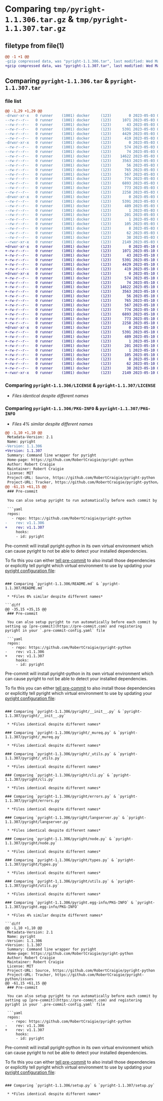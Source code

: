 # Comparing `tmp/pyright-1.1.306.tar.gz` & `tmp/pyright-1.1.307.tar.gz`

## filetype from file(1)

```diff
@@ -1 +1 @@
-gzip compressed data, was "pyright-1.1.306.tar", last modified: Wed May  3 08:27:47 2023, max compression
+gzip compressed data, was "pyright-1.1.307.tar", last modified: Wed May 10 09:22:26 2023, max compression
```

## Comparing `pyright-1.1.306.tar` & `pyright-1.1.307.tar`

### file list

```diff
@@ -1,29 +1,29 @@
-drwxr-xr-x   0 runner    (1001) docker     (123)        0 2023-05-03 08:27:47.030673 pyright-1.1.306/
--rw-r--r--   0 runner    (1001) docker     (123)     1071 2023-05-03 08:27:33.000000 pyright-1.1.306/LICENSE
--rw-r--r--   0 runner    (1001) docker     (123)       43 2023-05-03 08:27:33.000000 pyright-1.1.306/MANIFEST.in
--rw-r--r--   0 runner    (1001) docker     (123)     5391 2023-05-03 08:27:47.030673 pyright-1.1.306/PKG-INFO
--rw-r--r--   0 runner    (1001) docker     (123)     4429 2023-05-03 08:27:33.000000 pyright-1.1.306/README.md
--rw-r--r--   0 runner    (1001) docker     (123)      419 2023-05-03 08:27:33.000000 pyright-1.1.306/pyproject.toml
-drwxr-xr-x   0 runner    (1001) docker     (123)        0 2023-05-03 08:27:47.030673 pyright-1.1.306/pyright/
--rw-r--r--   0 runner    (1001) docker     (123)      574 2023-05-03 08:27:33.000000 pyright-1.1.306/pyright/__init__.py
--rw-r--r--   0 runner    (1001) docker     (123)       74 2023-05-03 08:27:33.000000 pyright-1.1.306/pyright/__main__.py
--rw-r--r--   0 runner    (1001) docker     (123)    14622 2023-05-03 08:27:33.000000 pyright-1.1.306/pyright/_mureq.py
--rw-r--r--   0 runner    (1001) docker     (123)     3563 2023-05-03 08:27:33.000000 pyright-1.1.306/pyright/_utils.py
--rw-r--r--   0 runner    (1001) docker     (123)       56 2023-05-03 08:27:33.000000 pyright-1.1.306/pyright/_version.py
--rw-r--r--   0 runner    (1001) docker     (123)      765 2023-05-03 08:27:33.000000 pyright-1.1.306/pyright/cli.py
--rw-r--r--   0 runner    (1001) docker     (123)      567 2023-05-03 08:27:33.000000 pyright-1.1.306/pyright/errors.py
--rw-r--r--   0 runner    (1001) docker     (123)      774 2023-05-03 08:27:33.000000 pyright-1.1.306/pyright/langserver.py
--rw-r--r--   0 runner    (1001) docker     (123)     6893 2023-05-03 08:27:33.000000 pyright-1.1.306/pyright/node.py
--rw-r--r--   0 runner    (1001) docker     (123)      773 2023-05-03 08:27:33.000000 pyright-1.1.306/pyright/types.py
--rw-r--r--   0 runner    (1001) docker     (123)     2258 2023-05-03 08:27:33.000000 pyright-1.1.306/pyright/utils.py
-drwxr-xr-x   0 runner    (1001) docker     (123)        0 2023-05-03 08:27:47.030673 pyright-1.1.306/pyright.egg-info/
--rw-r--r--   0 runner    (1001) docker     (123)     5391 2023-05-03 08:27:46.000000 pyright-1.1.306/pyright.egg-info/PKG-INFO
--rw-r--r--   0 runner    (1001) docker     (123)      489 2023-05-03 08:27:46.000000 pyright-1.1.306/pyright.egg-info/SOURCES.txt
--rw-r--r--   0 runner    (1001) docker     (123)        1 2023-05-03 08:27:46.000000 pyright-1.1.306/pyright.egg-info/dependency_links.txt
--rw-r--r--   0 runner    (1001) docker     (123)      201 2023-05-03 08:27:46.000000 pyright-1.1.306/pyright.egg-info/entry_points.txt
--rw-r--r--   0 runner    (1001) docker     (123)        1 2023-05-03 08:27:46.000000 pyright-1.1.306/pyright.egg-info/not-zip-safe
--rw-r--r--   0 runner    (1001) docker     (123)      105 2023-05-03 08:27:46.000000 pyright-1.1.306/pyright.egg-info/requires.txt
--rw-r--r--   0 runner    (1001) docker     (123)        8 2023-05-03 08:27:46.000000 pyright-1.1.306/pyright.egg-info/top_level.txt
--rw-r--r--   0 runner    (1001) docker     (123)       62 2023-05-03 08:27:33.000000 pyright-1.1.306/requirements.txt
--rw-r--r--   0 runner    (1001) docker     (123)       38 2023-05-03 08:27:47.030673 pyright-1.1.306/setup.cfg
--rwxr-xr-x   0 runner    (1001) docker     (123)     2149 2023-05-03 08:27:33.000000 pyright-1.1.306/setup.py
+drwxr-xr-x   0 runner    (1001) docker     (123)        0 2023-05-10 09:22:26.659462 pyright-1.1.307/
+-rw-r--r--   0 runner    (1001) docker     (123)     1071 2023-05-10 09:22:13.000000 pyright-1.1.307/LICENSE
+-rw-r--r--   0 runner    (1001) docker     (123)       43 2023-05-10 09:22:13.000000 pyright-1.1.307/MANIFEST.in
+-rw-r--r--   0 runner    (1001) docker     (123)     5391 2023-05-10 09:22:26.659462 pyright-1.1.307/PKG-INFO
+-rw-r--r--   0 runner    (1001) docker     (123)     4429 2023-05-10 09:22:13.000000 pyright-1.1.307/README.md
+-rw-r--r--   0 runner    (1001) docker     (123)      419 2023-05-10 09:22:13.000000 pyright-1.1.307/pyproject.toml
+drwxr-xr-x   0 runner    (1001) docker     (123)        0 2023-05-10 09:22:26.659462 pyright-1.1.307/pyright/
+-rw-r--r--   0 runner    (1001) docker     (123)      574 2023-05-10 09:22:13.000000 pyright-1.1.307/pyright/__init__.py
+-rw-r--r--   0 runner    (1001) docker     (123)       74 2023-05-10 09:22:13.000000 pyright-1.1.307/pyright/__main__.py
+-rw-r--r--   0 runner    (1001) docker     (123)    14622 2023-05-10 09:22:13.000000 pyright-1.1.307/pyright/_mureq.py
+-rw-r--r--   0 runner    (1001) docker     (123)     3563 2023-05-10 09:22:13.000000 pyright-1.1.307/pyright/_utils.py
+-rw-r--r--   0 runner    (1001) docker     (123)       56 2023-05-10 09:22:13.000000 pyright-1.1.307/pyright/_version.py
+-rw-r--r--   0 runner    (1001) docker     (123)      765 2023-05-10 09:22:13.000000 pyright-1.1.307/pyright/cli.py
+-rw-r--r--   0 runner    (1001) docker     (123)      567 2023-05-10 09:22:13.000000 pyright-1.1.307/pyright/errors.py
+-rw-r--r--   0 runner    (1001) docker     (123)      774 2023-05-10 09:22:13.000000 pyright-1.1.307/pyright/langserver.py
+-rw-r--r--   0 runner    (1001) docker     (123)     6893 2023-05-10 09:22:13.000000 pyright-1.1.307/pyright/node.py
+-rw-r--r--   0 runner    (1001) docker     (123)      773 2023-05-10 09:22:13.000000 pyright-1.1.307/pyright/types.py
+-rw-r--r--   0 runner    (1001) docker     (123)     2258 2023-05-10 09:22:13.000000 pyright-1.1.307/pyright/utils.py
+drwxr-xr-x   0 runner    (1001) docker     (123)        0 2023-05-10 09:22:26.659462 pyright-1.1.307/pyright.egg-info/
+-rw-r--r--   0 runner    (1001) docker     (123)     5391 2023-05-10 09:22:26.000000 pyright-1.1.307/pyright.egg-info/PKG-INFO
+-rw-r--r--   0 runner    (1001) docker     (123)      489 2023-05-10 09:22:26.000000 pyright-1.1.307/pyright.egg-info/SOURCES.txt
+-rw-r--r--   0 runner    (1001) docker     (123)        1 2023-05-10 09:22:26.000000 pyright-1.1.307/pyright.egg-info/dependency_links.txt
+-rw-r--r--   0 runner    (1001) docker     (123)      201 2023-05-10 09:22:26.000000 pyright-1.1.307/pyright.egg-info/entry_points.txt
+-rw-r--r--   0 runner    (1001) docker     (123)        1 2023-05-10 09:22:26.000000 pyright-1.1.307/pyright.egg-info/not-zip-safe
+-rw-r--r--   0 runner    (1001) docker     (123)      105 2023-05-10 09:22:26.000000 pyright-1.1.307/pyright.egg-info/requires.txt
+-rw-r--r--   0 runner    (1001) docker     (123)        8 2023-05-10 09:22:26.000000 pyright-1.1.307/pyright.egg-info/top_level.txt
+-rw-r--r--   0 runner    (1001) docker     (123)       62 2023-05-10 09:22:13.000000 pyright-1.1.307/requirements.txt
+-rw-r--r--   0 runner    (1001) docker     (123)       38 2023-05-10 09:22:26.659462 pyright-1.1.307/setup.cfg
+-rwxr-xr-x   0 runner    (1001) docker     (123)     2149 2023-05-10 09:22:13.000000 pyright-1.1.307/setup.py
```

### Comparing `pyright-1.1.306/LICENSE` & `pyright-1.1.307/LICENSE`

 * *Files identical despite different names*

### Comparing `pyright-1.1.306/PKG-INFO` & `pyright-1.1.307/PKG-INFO`

 * *Files 4% similar despite different names*

```diff
@@ -1,10 +1,10 @@
 Metadata-Version: 2.1
 Name: pyright
-Version: 1.1.306
+Version: 1.1.307
 Summary: Command line wrapper for pyright
 Home-page: https://github.com/RobertCraigie/pyright-python
 Author: Robert Craigie
 Maintainer: Robert Craigie
 License: MIT
 Project-URL: Source, https://github.com/RobertCraigie/pyright-python
 Project-URL: Tracker, https://github.com/RobertCraigie/pyright-python/issues
@@ -61,15 +61,15 @@
 ### Pre-commit
 
 You can also setup pyright to run automatically before each commit by setting up [pre-commit](https://pre-commit.com) and registering pyright in your `.pre-commit-config.yaml` file
 
 ```yaml
 repos:
   - repo: https://github.com/RobertCraigie/pyright-python
-    rev: v1.1.306
+    rev: v1.1.307
     hooks:
     - id: pyright
 ```
 
 Pre-commit will install pyright-python in its own virtual environment which can cause pyright to not be able to detect your installed dependencies.
 
 To fix this you can either [tell pre-commit](https://pre-commit.com/#config-additional_dependencies) to also install those dependencies or explicitly tell pyright which virtual environment to use by updating your [pyright configuration file](https://github.com/microsoft/pyright/blob/main/docs/configuration.md):
```

### Comparing `pyright-1.1.306/README.md` & `pyright-1.1.307/README.md`

 * *Files 0% similar despite different names*

```diff
@@ -35,15 +35,15 @@
 ### Pre-commit
 
 You can also setup pyright to run automatically before each commit by setting up [pre-commit](https://pre-commit.com) and registering pyright in your `.pre-commit-config.yaml` file
 
 ```yaml
 repos:
   - repo: https://github.com/RobertCraigie/pyright-python
-    rev: v1.1.306
+    rev: v1.1.307
     hooks:
     - id: pyright
 ```
 
 Pre-commit will install pyright-python in its own virtual environment which can cause pyright to not be able to detect your installed dependencies.
 
 To fix this you can either [tell pre-commit](https://pre-commit.com/#config-additional_dependencies) to also install those dependencies or explicitly tell pyright which virtual environment to use by updating your [pyright configuration file](https://github.com/microsoft/pyright/blob/main/docs/configuration.md):
```

### Comparing `pyright-1.1.306/pyright/__init__.py` & `pyright-1.1.307/pyright/__init__.py`

 * *Files identical despite different names*

### Comparing `pyright-1.1.306/pyright/_mureq.py` & `pyright-1.1.307/pyright/_mureq.py`

 * *Files identical despite different names*

### Comparing `pyright-1.1.306/pyright/_utils.py` & `pyright-1.1.307/pyright/_utils.py`

 * *Files identical despite different names*

### Comparing `pyright-1.1.306/pyright/cli.py` & `pyright-1.1.307/pyright/cli.py`

 * *Files identical despite different names*

### Comparing `pyright-1.1.306/pyright/errors.py` & `pyright-1.1.307/pyright/errors.py`

 * *Files identical despite different names*

### Comparing `pyright-1.1.306/pyright/langserver.py` & `pyright-1.1.307/pyright/langserver.py`

 * *Files identical despite different names*

### Comparing `pyright-1.1.306/pyright/node.py` & `pyright-1.1.307/pyright/node.py`

 * *Files identical despite different names*

### Comparing `pyright-1.1.306/pyright/types.py` & `pyright-1.1.307/pyright/types.py`

 * *Files identical despite different names*

### Comparing `pyright-1.1.306/pyright/utils.py` & `pyright-1.1.307/pyright/utils.py`

 * *Files identical despite different names*

### Comparing `pyright-1.1.306/pyright.egg-info/PKG-INFO` & `pyright-1.1.307/pyright.egg-info/PKG-INFO`

 * *Files 4% similar despite different names*

```diff
@@ -1,10 +1,10 @@
 Metadata-Version: 2.1
 Name: pyright
-Version: 1.1.306
+Version: 1.1.307
 Summary: Command line wrapper for pyright
 Home-page: https://github.com/RobertCraigie/pyright-python
 Author: Robert Craigie
 Maintainer: Robert Craigie
 License: MIT
 Project-URL: Source, https://github.com/RobertCraigie/pyright-python
 Project-URL: Tracker, https://github.com/RobertCraigie/pyright-python/issues
@@ -61,15 +61,15 @@
 ### Pre-commit
 
 You can also setup pyright to run automatically before each commit by setting up [pre-commit](https://pre-commit.com) and registering pyright in your `.pre-commit-config.yaml` file
 
 ```yaml
 repos:
   - repo: https://github.com/RobertCraigie/pyright-python
-    rev: v1.1.306
+    rev: v1.1.307
     hooks:
     - id: pyright
 ```
 
 Pre-commit will install pyright-python in its own virtual environment which can cause pyright to not be able to detect your installed dependencies.
 
 To fix this you can either [tell pre-commit](https://pre-commit.com/#config-additional_dependencies) to also install those dependencies or explicitly tell pyright which virtual environment to use by updating your [pyright configuration file](https://github.com/microsoft/pyright/blob/main/docs/configuration.md):
```

### Comparing `pyright-1.1.306/setup.py` & `pyright-1.1.307/setup.py`

 * *Files identical despite different names*

